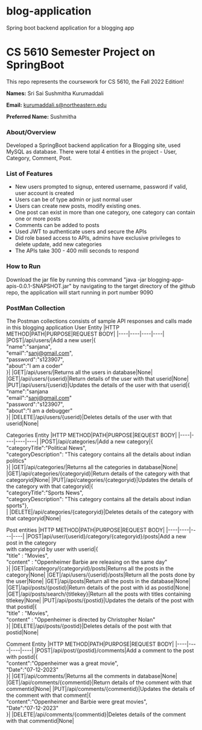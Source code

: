 # blog-application
Spring boot backend application for a blogging app
# CS 5610 Semester Project on SpringBoot 

This repo represents the coursework for CS 5610, the Fall 2022 Edition!

**Names:** Sri Sai Sushmitha Kurumaddali 
                   
**Email:**   kurumaddali.s@northeastern.edu

**Preferred Name:** Sushmitha


### About/Overview
Developed a SpringBoot backend application for a Blogging site, used MySQL as database. There were total 4 entities in the project - User, Category, Comment, Post.

### List of Features
- New users prompted to signup, entered username, password if valid, user account is created
- Users can be of type admin or just normal user
- Users can create new posts, modify existing ones.
- One post can exist in more than one category, one category can contain one or more posts
- Comments can be added to posts
- Used JWT to authenticate users and secure the APIs
- Did role based access to APIs, admins have exclusive privileges to delete update, add new categories
- The APIs take 300 - 400 milli seconds to respond
  
### How to Run 
Download the jar file by running this command "java -jar blogging-app-apis-0.0.1-SNAPSHOT.jar" by navigating to the target directory of the github repo, the application will start running in port number 9090

### PostMan Collection
The Postman collections consists of sample API responses and calls made in this blogging application
User Entity
|HTTP METHOD|PATH|PURPOSE|REQUEST BODY|
|----|----|----|----|
|POST|/api/users/|Add a new user|{<br>"name":"sanjana",<br>"email":"sanj@gmail.com",<br>"password":"s123907",<br>"about":"I am a coder"<br>}|
|GET|/api/users/|Returns all the users in database|None|
|GET|/api/users/{userid}|Return details of the user with that userid|None|
|PUT|/api/users/{userid}|Updates the details of the user with that userid|{</br>"name":"sanjana</br>"email":"sanj@gmail.com"</br>"password":"s123907",</br>"about":"I am a debugger"</br>}|
|DELETE|/api/users/{userid}|Deletes details of the user with that userid|None|

Categories Entity
|HTTP METHOD|PATH|PURPOSE|REQUEST BODY|
|----|----|----|----|
|POST|/api/categories/|Add a new category|{<br>"categoryTitle":"Political News",<br>"categoryDescription": "This category contains all the details about indian politics"<br>}|
|GET|/api/categories/|Returns all the categories in database|None|
|GET|/api/categories/{categoryid}|Return details of the category with that categoryid|None|
|PUT|/api/categories/{categoryid}|Updates the details of the category with that categoryid|{<br>"categoryTitle":"Sports News",<br>"categoryDescription": "This category contains all the details about indian sports"},<br>|
|DELETE|/api/categories/{categoryid}|Deletes details of the category with that categoryid|None|

Post entities
|HTTP METHOD|PATH|PURPOSE|REQUEST BODY|
|----|----|----|----|
|POST|api/user/{userid}/category/{categoryid}/posts|Add a new post in the category<br> with categoryid by user with userid|{<br>"title" : "Movies",<br>"content" : "Oppenheimer Barbie are releasing on the same day"<br>}|
|GET|api/category/{categoryid}/posts|Returns all the posts in the category|None|
|GET|/api/users/{userid}/posts|Return all the posts done by the user|None|
|GET|/api/posts|Return all the posts in the database|None|
|GET|/api/posts/{postid}|Return details of the post with id as postid|None|
|GET|/api/posts/search/{titlekey}|Return all the posts with titles containing titlekey|None|
|PUT|/api/posts/{postid}|Updates the details of the post with that postid|{<br>"title" : "Movies",<br>"content" : "Oppenheimer is directed by Christopher Nolan"<br>}|
|DELETE|/api/posts/{postid}|Deletes details of the post with that postid|None|

Comment Entity
|HTTP METHOD|PATH|PURPOSE|REQUEST BODY|
|----|----|----|----|
|POST|/api/post/{postid}/comments|Add a comment to the post with postid|{<br>"content":"Oppenheimer was a great movie",<br>"Date":"07-12-2023"<br>}|
|GET|/api/comments/|Returns all the comments in database|None|
|GET|/api/comments/{commentid}|Return details of the comment with that commentid|None|
|PUT|/api/comments/{commentid}|Updates the details of the comment with that comment|{<br>"content":"Oppenheimer and Barbie were great movies",<br>"Date":"07-12-2023"<br>}|
|DELETE|/api/comments/{commentid}|Deletes details of the comment with that commentid|None|
